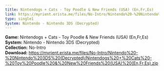 ```yaml
---
title: Nintendogs + Cats - Toy Poodle & New Friends (USA) (En,Fr,Es)
link: https://myrient.erista.me/files/No-Intro/Nintendo%20-%20Nintendo%203DS%20(Decrypted)/Nintendogs%20+%20Cats%20-%20Toy%20Poodle%20&%20New%20Friends%20(USA)%20(En,Fr,Es).zip
type: single1
System: Nintendo - Nintendo 3DS (Decrypted)
---
```

<b>Game:</b> Nintendogs + Cats - Toy Poodle & New Friends (USA) (En,Fr,Es)<br>
<b>System:</b> Nintendo - Nintendo 3DS (Decrypted)<br>
<b>Collection:</b> No-Intro<br>
<b>Download:</b> https://myrient.erista.me/files/No-Intro/Nintendo%20-%20Nintendo%203DS%20(Decrypted)/Nintendogs%20+%20Cats%20-%20Toy%20Poodle%20&%20New%20Friends%20(USA)%20(En,Fr,Es).zip